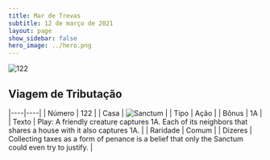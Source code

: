 ```yaml
---
title: Mar de Trevas
subtitle: 12 de março de 2021
layout: page
show_sidebar: false
hero_image: ../hero.png
---
```


![122](https://cdn.keyforgegame.com/media/card_front/pt/496_122_WPMVM3WJP9MF_pt.png)

## Viagem de Tributação

|----|----|
| Número | 122 |
| Casa | ![Sanctum](https://archonarcana.com/images/thumb/c/c7/Sanctum.png/22px-Sanctum.png "Santuário") |
| Tipo | Ação |
| Bônus | 1A |
| Texto | Play: A friendly creature captures 1A. Each of its neighbors that shares a house with it also captures 1A. |
| Raridade | Comum |
| Dizeres | Collecting taxes as a form of penance is a belief that only the Sanctum could even try to justify. |
